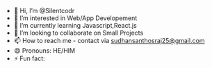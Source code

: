 - 👋 Hi, I’m @Silentcodr
- 👀 I’m interested in Web/App Developement
- 🌱 I’m currently learning Javascript,React.js
- 💞️ I’m looking to collaborate on Small Projects
- 📫 How to reach me - contact via sudhansanthosraj25@gmail.com
- 😄 Pronouns: HE/HIM
- ⚡ Fun fact: 

<!---
Silentcodr/Silentcodr is a ✨ special ✨ repository because its `README.md` (this file) appears on your GitHub profile.
You can click the Preview link to take a look at your changes.
--->
